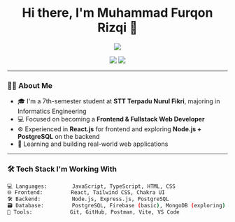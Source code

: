 <h1 align="center">Hi there, I'm Muhammad Furqon Rizqi 👋</h1>

<p align="center">
  <img src="https://readme-typing-svg.demolab.com/?lines=Frontend+Developer+in+Progress;Learning+Fullstack+Web+Development;Node.js+%2B+PostgreSQL+Explorer&center=true&width=500&height=45">
</p>

<p align="center">
  <a href="https://github.com/FurqonRizqi01"><img src="https://img.shields.io/github/followers/FurqonRizqi01?label=Follow&style=social"></a>
  <a href="mailto:yuuqonsofast@gmail.com"><img src="https://img.shields.io/badge/Email-DM-blue?logo=gmail"></a>
</p>

---

### 🧑‍💻 About Me

- 🎓 I'm a 7th-semester student at **STT Terpadu Nurul Fikri**, majoring in Informatics Engineering
- 💻 Focused on becoming a **Frontend & Fullstack Web Developer**
- ⚙️ Experienced in **React.js** for frontend and exploring **Node.js + PostgreSQL** on the backend
- 🌱 Learning and building real-world web applications

---

### 🛠 Tech Stack I'm Working With

```bash
💻 Languages:        JavaScript, TypeScript, HTML, CSS
🌐 Frontend:         React, Tailwind CSS, Chakra UI
🛠️ Backend:          Node.js, Express.js, PostgreSQL
🗃️ Database:         PostgreSQL, Firebase (basic), MongoDB (exploring)
🧰 Tools:            Git, GitHub, Postman, Vite, VS Code
